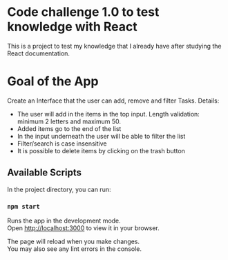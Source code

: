 # Code challenge 1.0 to test knowledge with React
This is a project to test my knowledge that I already have after studying the React documentation.

# Goal of the App
Create an Interface that the user can add, remove and filter Tasks.
Details:
- The user will add in the items in the top input. Length validation: minimum 2 letters and maximum 50.
- Added items go to the end of the list
- In the input underneath the user will be able to filter the list
- Filter/search is case insensitive
- It is possible to delete items by clicking on the trash button

## Available Scripts

In the project directory, you can run:

### `npm start`

Runs the app in the development mode.\
Open [http://localhost:3000](http://localhost:3000) to view it in your browser.

The page will reload when you make changes.\
You may also see any lint errors in the console.

